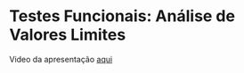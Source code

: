 # Testes Funcionais: Análise de Valores Limites

Video da apresentação [aqui](https://fatecspgov-my.sharepoint.com/:v:/g/personal/mateus_luz01_fatec_sp_gov_br/EQ-3aqygXAlCtMo5O79PKc8BZQT7O8_YQmVK471XAkK04A)